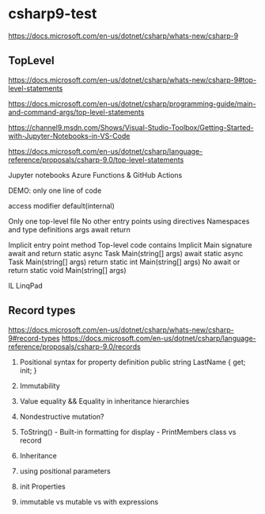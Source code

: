# csharp9-test

https://docs.microsoft.com/en-us/dotnet/csharp/whats-new/csharp-9

## TopLevel

https://docs.microsoft.com/en-us/dotnet/csharp/whats-new/csharp-9#top-level-statements

https://docs.microsoft.com/en-us/dotnet/csharp/programming-guide/main-and-command-args/top-level-statements

https://channel9.msdn.com/Shows/Visual-Studio-Toolbox/Getting-Started-with-Jupyter-Notebooks-in-VS-Code

https://docs.microsoft.com/en-us/dotnet/csharp/language-reference/proposals/csharp-9.0/top-level-statements

Jupyter notebooks
Azure Functions & GitHub Actions


DEMO: only one line of code 

access modifier default(internal)

Only one top-level file
No other entry points
using directives
Namespaces and type definitions
args
await
return

Implicit entry point method
Top-level code contains	Implicit Main signature
await and return	static async Task<int> Main(string[] args)
await	static async Task Main(string[] args)
return	static int Main(string[] args)
No await or return	static void Main(string[] args)

IL
LinqPad


## Record types

https://docs.microsoft.com/en-us/dotnet/csharp/whats-new/csharp-9#record-types
https://docs.microsoft.com/en-us/dotnet/csharp/language-reference/proposals/csharp-9.0/records

1. Positional syntax for property definition
    public string LastName { get; init; }

2. Immutability

3. Value equality && Equality in inheritance hierarchies

4. Nondestructive mutation?

5. ToString() - Built-in formatting for display - PrintMembers 
class vs record 

6. Inheritance

2. using positional parameters
3. init Properties
4. immutable vs mutable vs with expressions